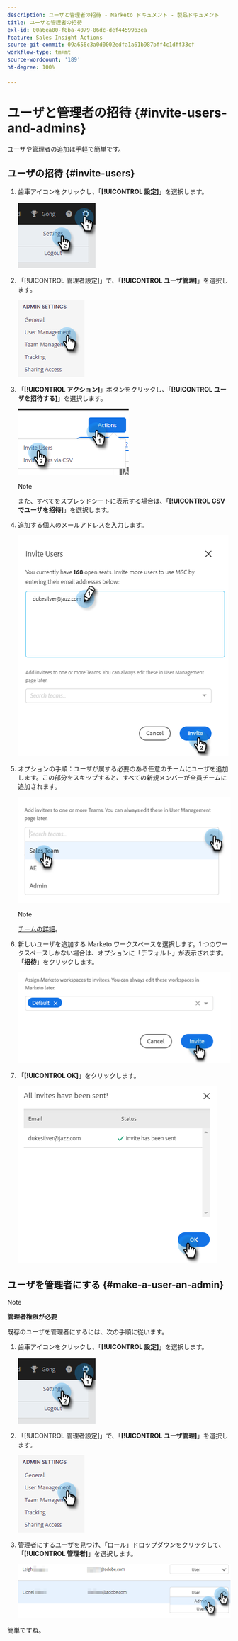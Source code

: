 ```yaml
---
description: ユーザと管理者の招待 - Marketo ドキュメント - 製品ドキュメント
title: ユーザと管理者の招待
exl-id: 00a6ea00-f8ba-4079-86dc-def44599b3ea
feature: Sales Insight Actions
source-git-commit: 09a656c3a0d0002edfa1a61b987bff4c1dff33cf
workflow-type: tm+mt
source-wordcount: '189'
ht-degree: 100%

---
```


# ユーザと管理者の招待 {#invite-users-and-admins}

ユーザや管理者の追加は手軽で簡単です。

## ユーザの招待 {#invite-users}

1. 歯車アイコンをクリックし、「**[!UICONTROL 設定]**」を選択します。

   ![](assets/invite-users-and-admins-1.png)

1. 「[!UICONTROL 管理者設定]」で、「**[!UICONTROL ユーザ管理]**」を選択します。

   ![](assets/invite-users-and-admins-2.png)

1. 「**[!UICONTROL アクション]**」ボタンをクリックし、「**[!UICONTROL ユーザを招待する]**」を選択します。

   ![](assets/invite-users-and-admins-3.png)

   >[!NOTE]
   >
   >また、すべてをスプレッドシートに表示する場合は、「**[!UICONTROL CSV でユーザを招待]**」を選択します。

1. 追加する個人のメールアドレスを入力します。

   ![](assets/invite-users-and-admins-4.png)

1. オプションの手順：ユーザが属する必要のある任意のチームにユーザを追加します。この部分をスキップすると、すべての新規メンバーが全員チームに追加されます。

   ![](assets/invite-users-and-admins-5.png)

   >[!NOTE]
   >
   >[チームの詳細](/help/marketo/product-docs/marketo-sales-insight/actions/admin/creating-a-team.md)。

1. 新しいユーザを追加する Marketo ワークスペースを選択します。1 つのワークスペースしかない場合は、オプションに「デフォルト」が表示されます。「**招待**」をクリックします。

   ![](assets/invite-users-and-admins-6.png)

1. 「**[!UICONTROL OK]**」をクリックします。

   ![](assets/invite-users-and-admins-7.png)

## ユーザを管理者にする {#make-a-user-an-admin}

>[!NOTE]
>
>**管理者権限が必要**

既存のユーザを管理者にするには、次の手順に従います。

1. 歯車アイコンをクリックし、「**[!UICONTROL 設定]**」を選択します。

   ![](assets/invite-users-and-admins-8.png)

1. 「[!UICONTROL 管理者設定]」で、「**[!UICONTROL ユーザ管理]**」を選択します。

   ![](assets/invite-users-and-admins-9.png)

1. 管理者にするユーザを見つけ、「ロール」ドロップダウンをクリックして、「**[!UICONTROL 管理者]**」を選択します。

   ![](assets/invite-users-and-admins-10.png)

簡単ですね。
